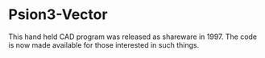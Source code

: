 # Psion3-Vector
This hand held CAD program was released as shareware in 1997. The code is now made available for those interested in such things.
